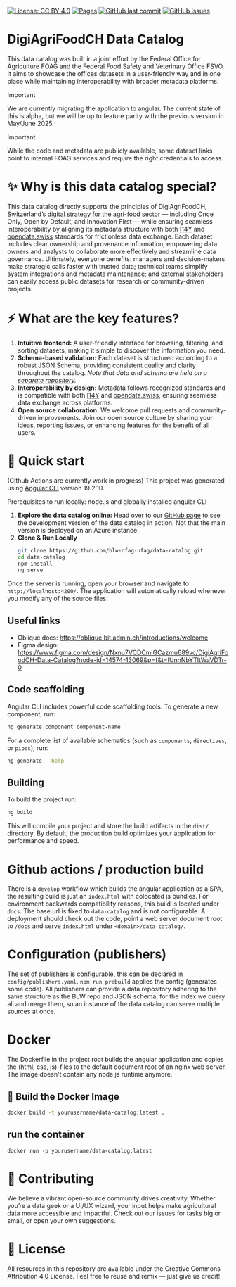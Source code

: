 [![License: CC BY 4.0](https://img.shields.io/badge/License-CC%20BY%204.0-lightgrey.svg)](https://creativecommons.org/licenses/by/4.0/)
[![Pages](https://img.shields.io/github/deployments/blw-ofag-ufag/data-catalog/github-pages?label=GitHub%20Pages)](https://blw-ofag-ufag.github.io/data-catalog/)
[![GitHub last commit](https://img.shields.io/github/last-commit/blw-ofag-ufag/data-catalog.svg)](https://github.com/blw-ofag-ufag/data-catalog/commits)
[![GitHub issues](https://img.shields.io/github/issues/blw-ofag-ufag/data-catalog.svg)](https://github.com/blw-ofag-ufag/data-catalog/issues)

DigiAgriFoodCH Data Catalog
===========================

This data catalog was built in a joint effort by the Federal Office for Agriculture FOAG and the Federal Food Safety and Veterinary Office FSVO.
It aims to showcase the offices datasets in a user-friendly way and in one place while maintaining interoperability with broader metadata platforms.

> [!IMPORTANT]
> We are currently migrating the application to angular. The current state of this is alpha, but we will be up to feature parity with the previous version in May/June 2025.

> [!IMPORTANT]
> While the code and metadata are publicly available, some dataset links point to internal FOAG services and require the right credentials to access.

# ✨ Why is this data catalog special?

This data catalog directly supports the principles of DigiAgriFoodCH, Switzerland’s [digital strategy for the agri-food sector](https://digiagrifood.ch/digiknowhow/digitalisierungsstrategie) — including Once Only, Open by Default, and Innovation First — while ensuring seamless interoperability by aligning its metadata structure with both [I14Y](https://www.i14y.admin.ch/) and [opendata.swiss](https://opendata.swiss) standards for frictionless data exchange.
Each dataset includes clear ownership and provenance information, empowering data owners and analysts to collaborate more effectively and streamline data governance.
Ultimately, everyone benefits: managers and decision-makers make strategic calls faster with trusted data; technical teams simplify system integrations and metadata maintenance; and external stakeholders can easily access public datasets for research or community-driven projects.

# ⚡ What are the key features?

1. **Intuitive frontend:** A user-friendly interface for browsing, filtering, and sorting datasets, making it simple to discover the information you need.
2. **Schema-based validation:** Each dataset is structured according to a robust JSON Schema, providing consistent quality and clarity throughout the catalog. *Note that data and schema are held on a [separate repository](https://github.com/blw-ofag-ufag/metadata).*
3. **Interoperability by design:** Metadata follows recognized standards and is compatible with both [I14Y](https://www.i14y.admin.ch/) and [opendata.swiss](https://opendata.swiss), ensuring seamless data exchange across platforms.
4. **Open source collaboration:** We welcome pull requests and community-driven improvements. Join our open source culture by sharing your ideas, reporting issues, or enhancing features for the benefit of all users.

# 🚀 Quick start
(Github Actions are currently work in progress)
This project was generated using [Angular CLI](https://github.com/angular/angular-cli) version 19.2.10.

Prerequisites to run locally: node.js and globally installed angular CLI

1. **Explore the data catalog online:** Head over to our [GitHub page](https://blw-ofag-ufag.github.io/data-catalog/index.html?lang=en&sort=issued-desc) to see the development version of the data catalog in action. Not that the main version is deployed on an Azure instance.
2. **Clone & Run Locally**  
   ```bash
   git clone https://github.com/blw-ofag-ufag/data-catalog.git
   cd data-catalog
   npm install
   ng serve
   ```
   
Once the server is running, open your browser and navigate to `http://localhost:4200/`. The application will automatically reload whenever you modify any of the source files.

## Useful links
* Oblique docs: https://oblique.bit.admin.ch/introductions/welcome
* Figma design: https://www.figma.com/design/Nxnu7VCDCmiGCazmu689vc/DigiAgriFoodCH-Data-Catalog?node-id=14574-13069&p=f&t=IUnnNbYTltWaVDTr-0

[//]: # (Previous version: https://blw-ofag-ufag.github.io/data-catalog/index.html?lang=en&sort=issued-desc&view=tile&page=1)


## Code scaffolding

Angular CLI includes powerful code scaffolding tools. To generate a new component, run:

```bash
ng generate component component-name
```

For a complete list of available schematics (such as `components`, `directives`, or `pipes`), run:

```bash
ng generate --help
```

## Building

To build the project run:

```bash
ng build
```

This will compile your project and store the build artifacts in the `dist/` directory. By default, the production build optimizes your application for performance and speed.

# Github actions / production build
There is a `develop` workflow which builds the angular application as a SPA, the resulting build is just an `index.html` with colocated js bundles. For environment backwards compatibility reasons, this build is located under `docs`.
The base url is fixed to `data-catalog` and is not configurable. A deployment should check out the code, point a web server document root to `/docs` and serve `index.html` under `<domain>/data-catalog/`.

# Configuration (publishers)
The set of publishers is configurable, this can be declared in `config/publishers.yaml`. `npm run prebuild` applies the config (generates some code).
All publishers can provide a data repository adhering to the same structure as the BLW repo and JSON schema, for the index we query all and merge them, so an instance of the data catalog can serve multiple sources at once.

# Docker
The Dockerfile in the project root builds the angular application and copies the (html, css, js)-files
to the default document root of an nginx web server.
The image doesn't contain any node.js runtime anymore.


## 🚀 Build the Docker Image
```bash
docker build -t yourusername/data-catalog:latest .
```

## run the container
```docker run -p yourusername/data-catalog:latest```

# 🤝 Contributing

We believe a vibrant open-source community drives creativity.
Whether you’re a data geek or a UI/UX wizard, your input helps make agricultural data more accessible and impactful.
Check out our issues for tasks big or small, or open your own suggestions.

# 📜 License

All resources in this repository are available under the Creative Commons Attribution 4.0 License. Feel free to reuse and remix — just give us credit!
